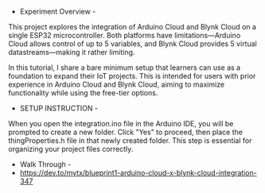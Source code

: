 - Experiment Overview -
  
This project explores the integration of Arduino Cloud and Blynk Cloud on a single ESP32 microcontroller. Both platforms have limitations—Arduino Cloud allows control of up to 5 variables, and Blynk Cloud provides 5 virtual datastreams—making it rather limiting.

In this tutorial, I share a bare minimum setup that learners can use as a foundation to expand their IoT projects. This is intended for users with prior experience in Arduino Cloud and Blynk Cloud, aiming to maximize functionality while using the free-tier options.


- SETUP INSTRUCTION -
  
When you open the integration.ino file in the Arduino IDE, you will be prompted to create a new folder. Click "Yes" to proceed, then place the thingProperties.h file in that newly created folder. This step is essential for organizing your project files correctly.

- Walk Through -
- https://dev.to/mytx/blueprint1-arduino-cloud-x-blynk-cloud-integration-347
